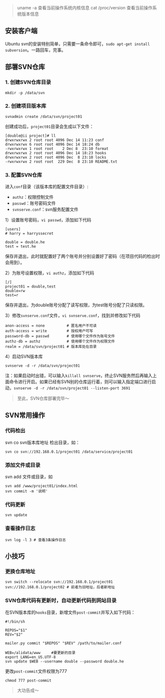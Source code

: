 > uname -a 查看当前操作系统内核信息
> cat /proc/version 查看当前操作系统版本信息

## 安装客户端

Ubuntu svn的安装特别简单，只需要一条命令即可，`sudo apt-get install subversion`。一路回车，完事。

## 部署SVN仓库

### 1. 创建SVN仓库目录

    mkdir -p /data/svn
    
### 2. 创建项目版本库
    
    svnadmin create /data/svn/project01
    
创建成功后，`project01`目录会生成以下文件：

    [double@ii project]# ll
    drwxrwxrwx 2 root root 4096 Dec 14 11:23 conf
    drwxrwxrwx 6 root root 4096 Dec 14 18:24 db
    -rwxrwxrwx 1 root root    2 Dec 8  23:10 format
    drwxrwxrwx 2 root root 4096 Dec 14 18:23 hooks
    drwxrwxrwx 2 root root 4096 Dec  8 23:10 locks
    -rwxrwxrwx 2 root root  229 Dec  8 23:10 README.txt
      
### 3. 配置SVN仓库

进入`conf`目录（该版本库的配置文件目录）:

* `authz`：权限控制文件
* `passwd`：账号密码文件
* `svnserve.conf`：svn服务配置文件

1）设置账号密码，`vi passwd`，添加如下代码

    [users]
    # harry = harryssecret
    
    double = double.he
    test = test.he
    
保存并退出，此时就配置好了两个账号并分别设置好了密码（在项目代码的检出时会用到）。

2）为账号设置权限，`vi authz`，添加如下代码

    [/]
    project01 = double,test
    double=rw
    test=r
    
保存并退出，为double账号分配了读写权限，为test账号分配了只读权限。

3）修改`svnserve.conf`文件，`vi svnserve.conf`，找到并修改如下代码

    anon-access = none          # 匿名用户不可读
    auth-access = write         # 授权用户可写
    password-db = passwd        # 使用哪个文件作为账号文件
    authz-db = authz            # 使用哪个文件作为权限文件
    realm = /data/svn/project01 # 版本库处在目录

4）启动SVN版本库

    svnserve -d -r /data/svn/project01
    
注：如果启动时出错，可以输入`killall svnserve`，终止SVN服务然后再输入上面命令进行开启。如果已经有SVN别的仓库运行着，则可以输入指定端口进行启动，`svnserve -d -r /data/svn/project01 --listen-port 3691`

> 至此，SVN仓库部署完毕～

## SVN常用操作

### 代码检出

svn co svn版本库地址 检出目录，如：

    svn co svn://192.168.0.1/project01 /data/service/project01
    
### 添加文件或目录

svn add 文件或目录，如

    svn add /www/project01/index.html
    svn commit -m '说明'
    
### 代码更新

    svn update
    
### 查看操作日志

    svn log -l 3 # 查看3条操作日志
    
## 小技巧

### 更换仓库地址

    svn switch --relocate svn://192.168.0.1/project01 svn://192.168.0.1/project02 # 前者为旧地址，后者新地址
    
### SVN仓库代码有更新时，自动更新代码到网站目录

在SVN版本库的`hooks`目录，新增文件`post-commit`并写入如下代码：

    #!/bin/sh

    REPOS="$1"
    REV="$2"
    
    mailer.py commit "$REPOS" "$REV" /path/to/mailer.conf
    
    WEB=/alidata/www     #要更新的目录
    export LANG=en_US.UTF-8
    svn update $WEB --username double --password double.he

更改`post-commit`文件权限为777

    chmod 777 post-commit
    
> 大功告成～

